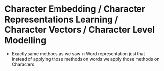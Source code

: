 # Character Embedding / Character Representations Learning / Character Vectors / Character Level Modelling

  - Exactly same methods as we saw in Word representation just that instead of applying those methods on words we apply those methods on Characters

